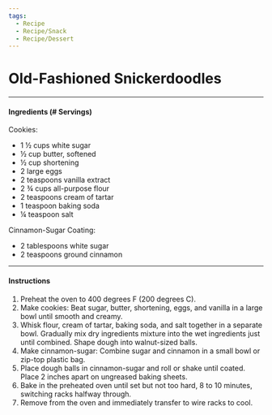 ```yaml
---
tags:
  - Recipe
  - Recipe/Snack
  - Recipe/Dessert
---
```

# Old-Fashioned Snickerdoodles

---
#### Ingredients (# Servings)
Cookies:
- 1 ½ cups white sugar 
- ½ cup butter, softened
- ½ cup shortening 
- 2 large eggs 
- 2 teaspoons vanilla extract
- 2 ¾ cups all-purpose flour
- 2 teaspoons cream of tartar
- 1 teaspoon baking soda
- ¼ teaspoon salt

Cinnamon-Sugar Coating:
- 2 tablespoons white sugar
- 2 teaspoons ground cinnamon

---
#### Instructions
1. Preheat the oven to 400 degrees F (200 degrees C).
2. Make cookies: Beat sugar, butter, shortening, eggs, and vanilla in a large bowl until smooth and creamy.
3. Whisk flour, cream of tartar, baking soda, and salt together in a separate bowl. Gradually mix dry ingredients mixture into the wet ingredients just until combined. Shape dough into walnut-sized balls.
4. Make cinnamon-sugar: Combine sugar and cinnamon in a small bowl or zip-top plastic bag.
5. Place dough balls in cinnamon-sugar and roll or shake until coated. Place 2 inches apart on ungreased baking sheets.
6. Bake in the preheated oven until set but not too hard, 8 to 10 minutes, switching racks halfway through.
7. Remove from the oven and immediately transfer to wire racks to cool.
